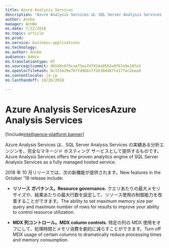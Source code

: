 ```yaml
---
title: Azure Analysis Services
description: "Azure Analysis Services は、SQL Server Analysis Services の実績ある分析エンジンを、完全なマネージド ホスティング サービスとして提供するものです。"
author: Annbe
manager: AnnBe
ms.date: 7/22/2018
ms.topic: article
ms.prod: 
ms.service: business-applications
ms.technology: 
ms.author: Annbe
audience: Admin
ms.translationtype: HT
ms.sourcegitcommit: d65d9c6f9cae75ea7d7934a95b3a9f67a9e10fe3
ms.openlocfilehash: bc151b29e7bffd0bb1ff2b38d487fa177ac2eaad
ms.contentlocale: ja-jp
ms.lasthandoff: 10/26/2018

---
```


# <a name="azure-analysis-services"></a><span data-ttu-id="001ac-103">Azure Analysis Services</span><span class="sxs-lookup"><span data-stu-id="001ac-103">Azure Analysis Services</span></span>

[!include[intelligence-platform banner](../../includes/intelligence-platform.md)]



<span data-ttu-id="001ac-104">Azure Analysis Services は、SQL Server Analysis Services の実績ある分析エンジンを、完全なマネージド ホスティング サービスとして提供するものです。</span><span class="sxs-lookup"><span data-stu-id="001ac-104">Azure Analysis Services offers the proven analytics engine of SQL Server Analysis Services as a fully managed hosted service.</span></span> 

<span data-ttu-id="001ac-105">2018 年 10 月リリースでは、次の新機能が提供されます。</span><span class="sxs-lookup"><span data-stu-id="001ac-105">New features in the October '18 release include:</span></span>

- <span data-ttu-id="001ac-106">**リソース ガバナンス。**</span><span class="sxs-lookup"><span data-stu-id="001ac-106">**Resource governance.**</span></span> <span data-ttu-id="001ac-107">クエリあたりの最大メモリ サイズや、結果あたりの最大行数を設定して、リソース使用の制御能力を改善することができます。</span><span class="sxs-lookup"><span data-stu-id="001ac-107">The ability to set maximum memory size per query and maximum number of rows for results to improve your ability to control resource utilization.</span></span>

- <span data-ttu-id="001ac-108">**MDX 列コントロール。**</span><span class="sxs-lookup"><span data-stu-id="001ac-108">**MDX column controls.**</span></span> <span data-ttu-id="001ac-109">特定の列の MDX 使用をオフにして、処理時間とメモリ消費を劇的に減らすことができます。</span><span class="sxs-lookup"><span data-stu-id="001ac-109">Turn off MDX usage of certain columns to dramatically reduce processing times and memory consumption.</span></span>

